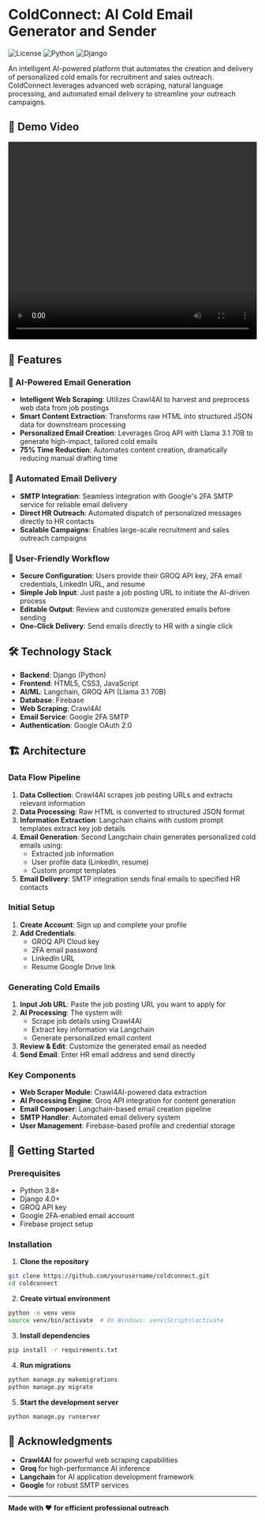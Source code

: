 # ColdConnect: AI Cold Email Generator and Sender

![License](https://img.shields.io/badge/license-MIT-blue.svg)
![Python](https://img.shields.io/badge/python-3.8+-blue.svg)
![Django](https://img.shields.io/badge/django-4.0+-green.svg)

An intelligent AI-powered platform that automates the creation and delivery of personalized cold emails for recruitment and sales outreach. ColdConnect leverages advanced web scraping, natural language processing, and automated email delivery to streamline your outreach campaigns.

## 🎥 Demo Video

<video width="100%" height="400" controls>
  <source src="media/trial.mp4" type="video/mp4">
  Your browser does not support the video tag.
</video>

## 🚀 Features

### 🤖 AI-Powered Email Generation
- **Intelligent Web Scraping**: Utilizes Crawl4AI to harvest and preprocess web data from job postings
- **Smart Content Extraction**: Transforms raw HTML into structured JSON data for downstream processing
- **Personalized Email Creation**: Leverages Groq API with Llama 3.1 70B to generate high-impact, tailored cold emails
- **75% Time Reduction**: Automates content creation, dramatically reducing manual drafting time

### 📧 Automated Email Delivery
- **SMTP Integration**: Seamless integration with Google's 2FA SMTP service for reliable email delivery
- **Direct HR Outreach**: Automated dispatch of personalized messages directly to HR contacts
- **Scalable Campaigns**: Enables large-scale recruitment and sales outreach campaigns

### 🔧 User-Friendly Workflow
- **Secure Configuration**: Users provide their GROQ API key, 2FA email credentials, LinkedIn URL, and resume
- **Simple Job Input**: Just paste a job posting URL to initiate the AI-driven process
- **Editable Output**: Review and customize generated emails before sending
- **One-Click Delivery**: Send emails directly to HR with a single click

## 🛠️ Technology Stack

- **Backend**: Django (Python)
- **Frontend**: HTML5, CSS3, JavaScript
- **AI/ML**: Langchain, GROQ API (Llama 3.1 70B)
- **Database**: Firebase
- **Web Scraping**: Crawl4AI
- **Email Service**: Google 2FA SMTP
- **Authentication**: Google OAuth 2.0

## 🏗️ Architecture

### Data Flow Pipeline
1. **Data Collection**: Crawl4AI scrapes job posting URLs and extracts relevant information
2. **Data Processing**: Raw HTML is converted to structured JSON format
3. **Information Extraction**: Langchain chains with custom prompt templates extract key job details
4. **Email Generation**: Second Langchain chain generates personalized cold emails using:
   - Extracted job information
   - User profile data (LinkedIn, resume)
   - Custom prompt templates
5. **Email Delivery**: SMTP integration sends final emails to specified HR contacts


### Initial Setup
1. **Create Account**: Sign up and complete your profile
2. **Add Credentials**: 
   - GROQ API Cloud key
   - 2FA email password
   - LinkedIn URL
   - Resume Google Drive link

### Generating Cold Emails
1. **Input Job URL**: Paste the job posting URL you want to apply for
2. **AI Processing**: The system will:
   - Scrape job details using Crawl4AI
   - Extract key information via Langchain
   - Generate personalized email content
3. **Review & Edit**: Customize the generated email as needed
4. **Send Email**: Enter HR email address and send directly


### Key Components
- **Web Scraper Module**: Crawl4AI-powered data extraction
- **AI Processing Engine**: Groq API integration for content generation
- **Email Composer**: Langchain-based email creation pipeline
- **SMTP Handler**: Automated email delivery system
- **User Management**: Firebase-based profile and credential storage

## 🚦 Getting Started

### Prerequisites
- Python 3.8+
- Django 4.0+
- GROQ API key
- Google 2FA-enabled email account
- Firebase project setup

### Installation

1. **Clone the repository**
```bash
git clone https://github.com/yourusername/coldconnect.git
cd coldconnect
```

2. **Create virtual environment**
```bash
python -m venv venv
source venv/bin/activate  # On Windows: venv\Scripts\activate
```

3. **Install dependencies**
```bash
pip install -r requirements.txt
```

4. **Run migrations**
```bash
python manage.py makemigrations
python manage.py migrate
```

5. **Start the development server**
```bash
python manage.py runserver
```

## 🙏 Acknowledgments

- **Crawl4AI** for powerful web scraping capabilities
- **Groq** for high-performance AI inference
- **Langchain** for AI application development framework
- **Google** for robust SMTP services

---

**Made with ❤️ for efficient professional outreach**


